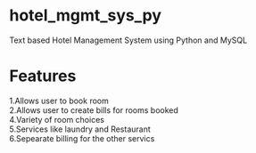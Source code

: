 # hotel_mgmt_sys_py
Text based Hotel Management System using Python and MySQL
# Features
1.Allows user to book room <br />
2.Allows user to create bills for rooms booked <br />
4.Variety of room choices <br/>
5.Services like laundry and Restaurant<br />
6.Sepearate billing for the other servics
